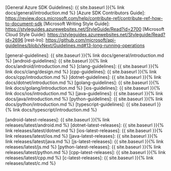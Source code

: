 [Architecture Board]: https://github.com/azure/azure-sdk/issues

[General Azure SDK Guidelines]: {{ site.baseurl }}{% link docs/general/introduction.md %}
[Azure SDK Contributors Guide]: https://review.docs.microsoft.com/help/contribute-ref/contribute-ref-how-to-document-sdk
[Microsoft Writing Style Guide]: https://styleguides.azurewebsites.net/StyleGuide/Read?id=2700
[Microsoft Cloud Style Guide]: https://styleguides.azurewebsites.net/Styleguide/Read?id=2696
[rest-lro]: https://github.com/microsoft/api-guidelines/blob/vNext/Guidelines.md#13-long-running-operations

[general-guidelines]: {{ site.baseurl }}{% link docs/general/introduction.md %}
[android-guidelines]: {{ site.baseurl }}{% link docs/android/introduction.md %}
[clang-guidelines]: {{ site.baseurl }}{% link docs/clang/design.md %}
[cpp-guidelines]: {{ site.baseurl }}{% link docs/cpp/introduction.md %}
[dotnet-guidelines]: {{ site.baseurl }}{% link docs/dotnet/introduction.md %}
[golang-guidelines]: {{ site.baseurl }}{% link docs/golang/introduction.md %}
[ios-guidelines]: {{ site.baseurl }}{% link docs/ios/introduction.md %}
[java-guidelines]: {{ site.baseurl }}{% link docs/java/introduction.md %}
[python-guidelines]: {{ site.baseurl }}{% link docs/python/introduction.md %}
[typescript-guidelines]: {{ site.baseurl }}{% link docs/typescript/introduction.md %}

[android-latest-releases]: {{ site.baseurl }}{% link releases/latest/android.md %}
[dotnet-latest-releases]: {{ site.baseurl }}{% link releases/latest/dotnet.md %}
[ios-latest-releases]: {{ site.baseurl }}{% link releases/latest/ios.md %}
[java-latest-releases]: {{ site.baseurl }}{% link releases/latest/java.md %}
[js-latest-releases]: {{ site.baseurl }}{% link releases/latest/js.md %}
[python-latest-releases]: {{ site.baseurl }}{% link releases/latest/python.md %}
[cpp-latest-releases]: {{ site.baseurl }}{% link releases/latest/cpp.md %}
[c-latest-releases]: {{ site.baseurl }}{% link releases/latest/c.md %}

[README-EXAMPLE]: https://github.com/Azure/azure-sdk/blob/master/docs/policies/README-EXAMPLE.md
[README-TEMPLATE]: https://github.com/Azure/azure-sdk/blob/master/docs/policies/README-TEMPLATE.md

